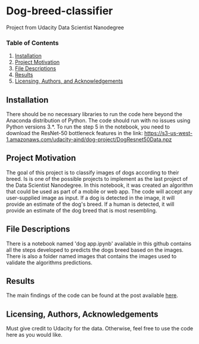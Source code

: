 # Dog-breed-classifier
Project from Udacity Data Scientist Nanodegree

### Table of Contents

1. [Installation](#installation)
2. [Project Motivation](#motivation)
3. [File Descriptions](#files)
4. [Results](#results)
5. [Licensing, Authors, and Acknowledgements](#licensing)

## Installation <a name="installation"></a>
There should be no necessary libraries to run the code here beyond the Anaconda distribution of Python.  The code should run with no issues using Python versions 3.*. To run the step 5 in the notebook, you need to download the ResNet-50 bottleneck features in the link: https://s3-us-west-1.amazonaws.com/udacity-aind/dog-project/DogResnet50Data.npz

## Project Motivation<a name="motivation"></a>
The goal of this project is to classify images of dogs according to their breed. Is is one of the possible projects to implement as the last project of the Data Scientist Nanodegree. 
In this notebook, it was created an algorithm that could be used as part of a mobile or web app. The code will accept any user-supplied image as input. If a dog is detected in the image, it will provide an estimate of the dog's breed. If a human is detected, it will provide an estimate of the dog breed that is most resembling. 


## File Descriptions <a name="files"></a>

There is a notebook named 'dog app.ipynb' available in this github contains all the steps developed to predicts the dogs breed based on the images. There is also a folder named images that contains the images used to validate the algorithms predictions.

## Results<a name="results"></a>

The main findings of the code can be found at the post available [here](https://eduardorvduarte.medium.com/using-data-science-to-understand-the-price-gap-of-airbnb-accommodations-in-rio-de-janeiro-33058a86c15f).

## Licensing, Authors, Acknowledgements<a name="licensing"></a>

Must give credit to Udacity for the data.  Otherwise, feel free to use the code here as you would like. 
